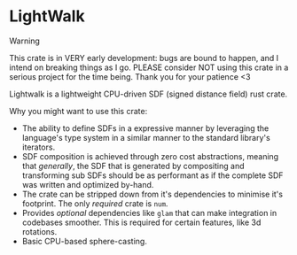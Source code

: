# LightWalk

> [!WARNING]
> This crate is in VERY early development: bugs are bound to happen, and I intend on breaking things as I go. PLEASE consider NOT using
> this crate in a serious project for the time being. Thank you for your patience <3

Lightwalk is a lightweight CPU-driven SDF (signed distance field) rust crate.

Why you might want to use this crate:
- The ability to define SDFs in a expressive manner by leveraging the language's type system in a similar manner to the standard library's
iterators.
- SDF composition is achieved through zero cost abstractions, meaning that _generally_, the SDF that is generated by compositing and
transforming sub SDFs should be as performant as if the complete SDF was written and optimized by-hand.
- The crate can be stripped down from it's dependencies to minimise it's footprint. The only _required_ crate is `num`.
- Provides _optional_ dependencies like `glam` that can make integration in codebases smoother. This is required for certain features, like 3d
rotations.
- Basic CPU-based sphere-casting.
